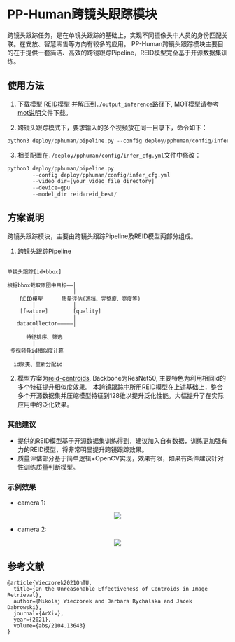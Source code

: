 # PP-Human跨镜头跟踪模块

跨镜头跟踪任务，是在单镜头跟踪的基础上，实现不同摄像头中人员的身份匹配关联。在安放、智慧零售等方向有较多的应用。
PP-Human跨镜头跟踪模块主要目的在于提供一套简洁、高效的跨镜跟踪Pipeline，REID模型完全基于开源数据集训练。

## 使用方法

1. 下载模型 [REID模型](https://bj.bcebos.com/v1/paddledet/models/pipeline/reid_model.zip) 并解压到```./output_inference```路径下, MOT模型请参考[mot说明](./mot.md)文件下载。

2. 跨镜头跟踪模式下，要求输入的多个视频放在同一目录下，命令如下：
```python
python3 deploy/pphuman/pipeline.py --config deploy/pphuman/config/infer_cfg.yml --video_dir=[your_video_file_directory] --device=gpu
```

3. 相关配置在`./deploy/pphuman/config/infer_cfg.yml`文件中修改：

```python
python3 deploy/pphuman/pipeline.py
        --config deploy/pphuman/config/infer_cfg.yml
        --video_dir=[your_video_file_directory]
        --device=gpu
        --model_dir reid=reid_best/
```

## 方案说明

跨镜头跟踪模块，主要由跨镜头跟踪Pipeline及REID模型两部分组成。
1. 跨镜头跟踪Pipeline

```

单镜头跟踪[id+bbox]
        │
根据bbox截取原图中目标——│
        │            │
    REID模型      质量评估(遮挡、完整度、亮度等)
        │            │
    [feature]        [quality]
        │            │
   datacollector—————│
        │
      特征排序、筛选
        │
 多视频各id相似度计算
        │
  id聚类、重新分配id
```

2. 模型方案为[reid-centroids](https://github.com/mikwieczorek/centroids-reid), Backbone为ResNet50, 主要特色为利用相同id的多个特征提升相似度效果。
本跨镜跟踪中所用REID模型在上述基础上，整合多个开源数据集并压缩模型特征到128维以提升泛化性能。大幅提升了在实际应用中的泛化效果。

### 其他建议
- 提供的REID模型基于开源数据集训练得到，建议加入自有数据，训练更加强有力的REID模型，将非常明显提升跨镜跟踪效果。
- 质量评估部分基于简单逻辑+OpenCV实现，效果有限，如果有条件建议针对性训练质量判断模型。


### 示例效果

- camera 1:
<div width="1080" align="center">
  <img src="./images/c1.gif"/>
</div>

- camera 2:
<div width="1080" align="center">
  <img src="./images/c2.gif"/>
</div>


## 参考文献
```
@article{Wieczorek2021OnTU,
  title={On the Unreasonable Effectiveness of Centroids in Image Retrieval},
  author={Mikolaj Wieczorek and Barbara Rychalska and Jacek Dabrowski},
  journal={ArXiv},
  year={2021},
  volume={abs/2104.13643}
}
```
